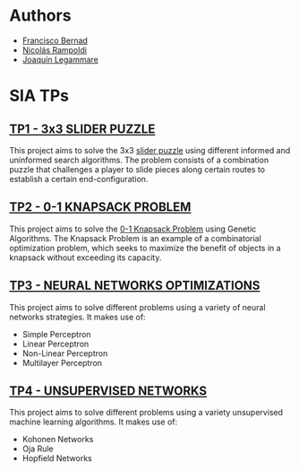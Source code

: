 # Authors
- [Francisco Bernad](https://github.com/FrBernad)
- [Nicolás Rampoldi](https://github.com/NicolasRampoldi)
- [Joaquín Legammare](https://github.com/JLegammare)

# SIA TPs

## [TP1 - 3x3 SLIDER PUZZLE](https://github.com/FrBernad/SIA/tree/main/TP1)

This project aims to solve the 3x3 [slider puzzle](https://en.wikipedia.org/wiki/Sliding_puzzle) using 
different informed and uninformed search algorithms. The problem consists of a combination puzzle that 
challenges a player to slide pieces along certain routes to establish a certain end-configuration. 

## [TP2 - 0-1 KNAPSACK PROBLEM](https://github.com/FrBernad/SIA/tree/main/TP2)

This project aims to solve the [0-1 Knapsack Problem](https://en.wikipedia.org/wiki/Knapsack_problem) using Genetic
Algorithms. The Knapsack Problem is an example of a combinatorial optimization problem, which seeks to maximize the
benefit of objects in a knapsack without exceeding its capacity.

## [TP3 - NEURAL NETWORKS OPTIMIZATIONS](https://github.com/FrBernad/SIA/tree/main/TP3)

This project aims to solve different problems using a variety of neural networks strategies.
It makes use of:
- Simple Perceptron
- Linear Perceptron
- Non-Linear Perceptron
- Multilayer Perceptron

## [TP4 - UNSUPERVISED NETWORKS](https://github.com/FrBernad/SIA/tree/main/TP4)

This project aims to solve different problems using a variety unsupervised machine learning algorithms.
It makes use of:
- Kohonen Networks
- Oja Rule
- Hopfield Networks


